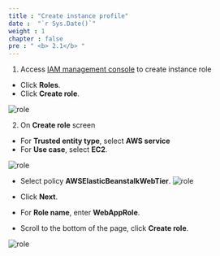 ```yaml
---
title : "Create instance profile"
date :  "`r Sys.Date()`" 
weight : 1
chapter : false
pre : " <b> 2.1</b> "
---
```


1. Access [IAM management console](https://console.aws.amazon.com/iamv2/home) to create instance role
  + Click **Roles**.
  + Click **Create role**.
  
![role](/images/2.prerequisite/ec2profile/001.png)

2. On **Create role** screen
  + For **Trusted entity type**, select **AWS service** 
  + For **Use case**, select **EC2**.

![role](/images/2.prerequisite/ec2profile/002.png)


  + Select policy **AWSElasticBeanstalkWebTier**.
![role](/images/2.prerequisite/ec2profile/003-1.png)  
  + Click **Next**.

  + For **Role name**, enter **WebAppRole**.
  + Scroll to the bottom of the page, click **Create role**.

![role](/images/2.prerequisite/ec2profile/004.png)  

